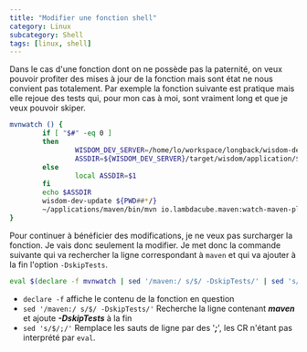 ```yaml
---
title: "Modifier une fonction shell"
category: Linux
subcategory: Shell
tags: [linux, shell]
---
```


Dans le cas d'une fonction dont on ne possède pas la paternité, on veux pouvoir profiter des mises à jour de la fonction
mais sont état ne nous convient pas totalement. Par exemple la fonction suivante est pratique mais elle rejoue des tests
qui, pour mon cas à moi, sont vraiment long et que je veux pouvoir skiper.

```sh
mvnwatch () {
        if [ "$#" -eq 0 ]
        then
                WISDOM_DEV_SERVER=/home/lo/workspace/longback/wisdom-dev-server
                ASSDIR=${WISDOM_DEV_SERVER}/target/wisdom/application/${PWD##*/}
        else
                local ASSDIR=$1
        fi
        echo $ASSDIR
        wisdom-dev-update ${PWD##*/}
        ~/applications/maven/bin/mvn io.lambdacube.maven:watch-maven-plugin:1.2:watch -DrefreshURL='http://localhost:9100/osgi/refresh/?b=' -DdestDirectory="${ASSDIR}"
}
```

Pour continuer à bénéficier des modifications, je ne veux pas surcharger la fonction. Je vais donc seulement la modifier.
Je met donc la commande suivante qui va rechercher la ligne correspondant à `maven` et qui va ajouter à la fin l'option
`-DskipTests`.

```sh
eval $(declare -f mvnwatch | sed '/maven:/ s/$/ -DskipTests/' | sed 's/$/;/')
```

* `declare -f` affiche le contenu de la fonction en question
* `sed '/maven:/ s/$/ -DskipTests/'` Recherche la ligne contenant ***maven*** et ajoute ***-DskipTests*** à la fin
* `sed 's/$/;/'` Remplace les sauts de ligne par des '***;***', les CR n'étant pas interprété par `eval`.
